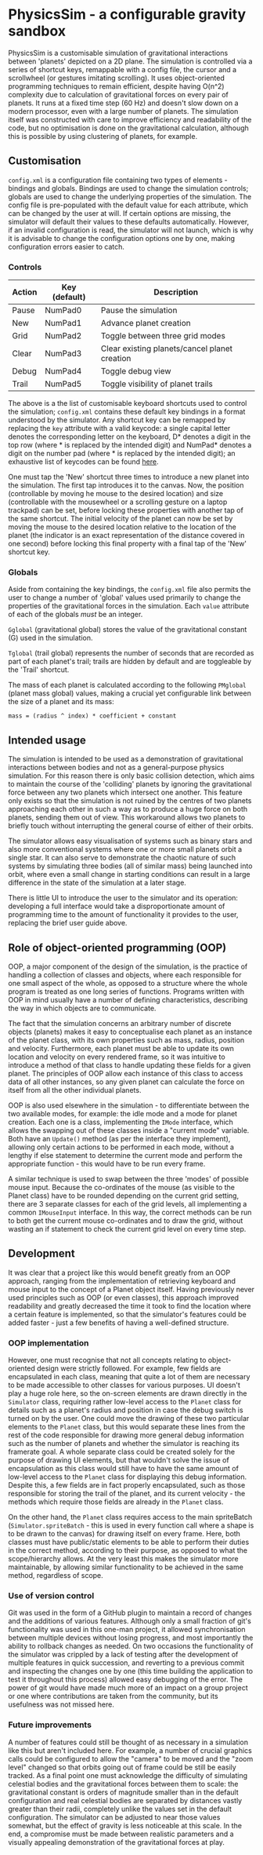 # PhysicsSim - a configurable gravity sandbox

PhysicsSim is a customisable simulation of gravitational interactions between 'planets' depicted on a 2D plane. The simulation is controlled via a series of shortcut keys, remappable with a config file, the cursor and a scrollwheel (or gestures imitating scrolling). It uses object-oriented programming techniques to remain efficient, despite having O(n^2) complexity due to calculation of gravitational forces on every pair of planets. It runs at a fixed time step (60 Hz) and doesn't slow down on a modern processor, even with a large number of planets. The simulation itself was constructed with care to improve efficiency and readability of the code, but no optimisation is done on the gravitational calculation, although this is possible by using clustering of planets, for example.

## Customisation

`config.xml` is a configuration file containing two types of elements - bindings and globals. Bindings are used to change the simulation controls; globals are used to change the underlying properties of the simulation. The config file is pre-populated with the default value for each attribute, which can be changed by the user at will. If certain options are missing, the simulator will default their values to these defaults automatically. However, if an invalid configuration is read, the simulator will not launch, which is why it is advisable to change the configuration options one by one, making configuration errors easier to catch.

### Controls

| Action | Key (default) | Description                                  |
|--------|---------------|----------------------------------------------|
| Pause  | NumPad0       | Pause the simulation                         |
| New    | NumPad1       | Advance planet creation                      |
| Grid   | NumPad2       | Toggle between three grid modes              |
| Clear  | NumPad3       | Clear existing planets/cancel planet creation|
| Debug  | NumPad4       | Toggle debug view                            |
| Trail  | NumPad5       | Toggle visibility of planet trails           |

The above is a the list of customisable keyboard shortcuts used to control the simulation; `config.xml` contains these default key bindings in a format understood by the simulator.  Any shortcut key can be remapped by replacing the `key` attribute with a valid keycode: a single capital letter denotes the corresponding letter on the keyboard, D* denotes a digit in the top row (where * is replaced by the intended digit) and NumPad* denotes a digit on the number pad (where * is replaced by the intended digit); an exhaustive list of keycodes can be found [here](https://docs.microsoft.com/en-us/dotnet/api/system.windows.forms.keys?view=netframework-4.7.2#fields).

One must tap the 'New' shortcut three times to introduce a new planet into the simulation. The first tap introduces it to the canvas. Now, the position (controllable by moving he mouse to the desired location) and size (controllable with the mousewheel or a scrolling gesture on a laptop trackpad) can be set, before locking these properties with another tap of the same shortcut. The initial velocity of the planet can now be set by moving the mouse to the desired location relative to the location of the planet (the indicator is an exact representation of the distance covered in one second) before locking this final property with a final tap of the 'New' shortcut key.

### Globals

Aside from containing the key bindings, the `config.xml` file also permits the user to change a number of 'global' values used primarily to change the properties of the gravitational forces in the simulation. Each `value` attribute of each of the globals _must_ be an integer.

`Gglobal` (gravitational global) stores the value of the gravitational constant (G) used in the simulation.
 
`Tglobal` (trail global) represents the number of seconds that are recorded as part of each planet's trail; trails are hidden by default and are toggleable by the 'Trail' shortcut.
 
The mass of each planet is calculated according to the following `PMglobal` (planet mass global) values, making a crucial yet configurable link between the size of a planet and its mass:

`mass = (radius ^ index) * coefficient + constant`

## Intended usage

The simulation is intended to be used as a demonstration of gravitational interactions between bodies and not as a general-purpose physics simulation. For this reason there is only basic collision detection, which aims to maintain the course of the 'colliding' planets by ignoring the gravitational force between any two planets which intersect one another. This feature only exists so that the simulation is not ruined by the centres of two planets approaching each other in such a way as to produce a huge force on both planets, sending them out of view. This workaround allows two planets to briefly touch without interrupting the general course of either of their orbits.

The simulator allows easy visualisation of systems such as binary stars and also more conventional systems where one or more small planets orbit a single star. It can also serve to demonstrate the chaotic nature of such systems by simulating three bodies (all of similar mass) being launched into orbit, where even a small change in starting conditions can result in a large difference in the state of the simulation at a later stage.

There is little UI to introduce the user to the simulator and its operation: developing a full interface would take a disproportionate amount of programming time to the amount of functionality it provides to the user, replacing the brief user guide above.

## Role of object-oriented programming (OOP)

OOP, a major component of the design of the simulation, is the practice of handling a collection of classes and objects, where each responsible for one small aspect of the whole, as opposed to a structure where the whole program is treated as one long series of functions. Programs written with OOP in mind usually have a number of defining characteristics, describing the way in which objects are to communicate.

The fact that the simulation concerns an arbitrary number of discrete objects (planets) makes it easy to conceptualise each planet as an instance of the planet class, with its own properties such as mass, radius, position and velocity. Furthermore, each planet must be able to update its own location and velocity on every rendered frame, so it was intuitive to introduce a method of that class to handle updating these fields for a given planet. The principles of OOP allow each instance of this class to access data of all other instances, so any given planet can calculate the force on itself from all the other individual planets.

OOP is also used elsewhere in the simulation - to differentiate between the two available modes, for example: the idle mode and a mode for planet creation. Each one is a class, implementing the `IMode` interface, which allows the swapping out of these classes inside a "current mode" variable. Both have an `Update()` method (as per the interface they implement), allowing only certain actions to be performed in each mode, without a lengthy if else statement to determine the current mode and perform the appropriate function - this would have to be run every frame.

A similar technique is used to swap between the three 'modes' of possible mouse input. Because the co-ordinates of the mouse (as visible to the Planet class) have to be rounded depending on the current grid setting, there are 3 separate classes for each of the grid levels, all implementing a common `IMouseInput` interface. In this way, the correct methods can be run to both get the current mouse co-ordinates and to draw the grid, without wasting an if statement to check the current grid level on every time step.

## Development

It was clear that a project like this would benefit greatly from an OOP approach, ranging from the implementation of retrieving keyboard and mouse input to the concept of a Planet object itself. Having previously never used principles such as OOP (or even classes), this approach improved readability and greatly decreased the time it took to find the location where a certain feature is implemented, so that the simulator's features could be added faster - just a few benefits of having a well-defined structure.

### OOP implementation

However, one must recognise that not all concepts relating to object-oriented design were strictly followed. For example, few fields are encapsulated in each class, meaning that quite a lot of them are necessary to be made accessible to other classes for various purposes. UI doesn't play a huge role here, so the on-screen elements are drawn directly in the `Simulator` class, requiring rather low-level access to the `Planet` class for details such as a planet's radius and position in case the debug switch is turned on by the user. One could move the drawing of these two particular elements to the `Planet` class, but this would separate these lines from the rest of the code responsible for drawing more general debug information such as the number of planets and whether the simulator is reaching its framerate goal. A whole separate class could be created solely for the purpose of drawing UI elements, but that wouldn't solve the issue of encapsulation as this class would still have to have the same amount of low-level access to the `Planet` class for displaying this debug information. Despite this, a few fields are in fact properly encapsulated, such as those responsible for storing the trail of the planet, and its current velocity - the methods which require those fields are already in the `Planet` class.

On the other hand, the `Planet` class requires access to the main spriteBatch (`Simulator.spriteBatch` - this is used in every function call where a shape is to be drawn to the canvas) for drawing itself on every frame. Here, both classes must have public/static elements to be able to perform their duties in the correct method, according to their purpose, as opposed to what the scope/hierarchy allows. At the very least this makes the simulator more maintainable, by allowing similar functionality to be achieved in the same method, regardless of scope.

### Use of version control
Git was used in the form of a GitHub plugin to maintain a record of changes and the additions of various features. Although only a small fraction of git's functionality was used in this one-man project, it allowed synchronisation between multiple devices without losing progress, and most importantly the ability to rollback changes as needed. On two occasions the functionality of the simulator was crippled by a lack of testing after the development of multiple features in quick succession, and reverting to a previous commit and inspecting the changes one by one (this time building the application to test it throughout this process) allowed easy debugging of the error. The power of git would have made much more of an impact on a group project or one where contributions are taken from the community, but its usefulness was not missed here.

### Future improvements

A number of features could still be thought of as necessary in a simulation like this but aren't included here. For example, a number of crucial graphics calls could be configured to allow the "camera" to be moved and the "zoom level" changed so that orbits going out of frame could be still be easily tracked. As a final point one must acknowledge the difficulty of simulating celestial bodies and the gravitational forces between them to scale: the gravitational constant is orders of magnitude smaller than in the default configuration and real celestial bodies are separated by distances vastly greater than their radii, completely unlike the values set in the default configuration. The simulator can be adjusted to near those values somewhat, but the effect of gravity is less noticeable at this scale. In the end, a compromise must be made between realistic parameters and a visually appealing demonstration of the gravitational forces at play.